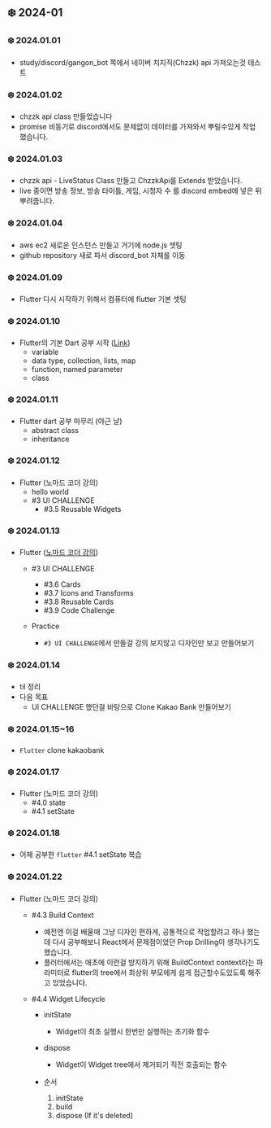 ## ❄️ 2024-01

### ❄️ 2024.01.01

- study/discord/gangon_bot 쪽에서 네이버 치지직(Chzzk) api 가져오는것 테스트

### ❄️ 2024.01.02

- chzzk api class 만들었습니다
- promise 비동기로 discord에서도 문제없이 데이터를 가져와서 뿌릴수있게 작업 했습니다.

### ❄️ 2024.01.03

- chzzk api - LiveStatus Class 만들고 ChzzkApi를 Extends 받았습니다.
- live 중이면 방송 정보, 방송 타이틀, 게임, 시청자 수 를 discord embed에 넣은 뒤 뿌려줍니다.

### ❄️ 2024.01.04

- aws ec2 새로운 인스턴스 만들고 거기에 node.js 셋팅
- github repository 새로 파서 discord_bot 자체를 이동

### ❄️ 2024.01.09

- Flutter 다시 시작하기 위해서 컴퓨터에 flutter 기본 셋팅

### ❄️ 2024.01.10

- Flutter의 기본 Dart 공부 시작 ([Link](https://github.com/GangOn0215/study/commit/16384845b8aae472c867c91c8c400ea11e4b32d5))
    - variable
    - data type, collection, lists, map
    - function, named parameter
    - class

### ❄️ 2024.01.11

- Flutter dart 공부 마무리 (야근 날)
    - abstract class
    - inheritance

### ❄️ 2024.01.12

- Flutter (노마드 코더 강의)
    - hello world
    - #3 UI CHALLENGE
        - #3.5 Reusable Widgets

### ❄️ 2024.01.13

- Flutter ([노마드 코더 강의](https://github.com/GangOn0215/study/tree/main/Mobile/Flutter/Nomadcoders))
    - #3 UI CHALLENGE
        - #3.6 Cards
        - #3.7 Icons and Transforms
        - #3.8 Reusable Cards
        - #3.9 Code Challenge

    - Practice 
        - `#3 UI CHALLENGE`에서 만들걸 강의 보지않고 디자인만 보고 만들어보기

### ❄️ 2024.01.14

- til 정리
- 다음 목표
    - UI CHALLENGE 했던걸 바탕으로 Clone Kakao Bank 만들어보기

### ❄️ 2024.01.15~16

- `Flutter` clone kakaobank

### ❄️ 2024.01.17

- Flutter (노마드 코더 강의)
    - #4.0 state
    - #4.1 setState

### ❄️ 2024.01.18

- 어제 공부한 `flutter` #4.1 setState 복습

### ❄️ 2024.01.22

- Flutter (노마드 코더 강의)
    - #4.3 Build Context
        - 예전엔 이걸 배울때 그냥 디자인 편하게, 공통적으로 작업할려고 하나 했는데 다시 공부해보니 React에서 문제점이었던 Prop Drilling이 생각나기도 했습니다.
        - 플러터에서는 애초에 이런걸 방지하기 위해 BuildContext context라는 파라미터로 flutter의 tree에서 최상위 부모에게 쉽게 접근할수도있도록 해주고 있었습니다.

    - #4.4 Widget Lifecycle
        - initState
            - Widget이 최초 실행시 한번만 실행하는 초기화 함수

        - dispose
            - Widget이 Widget tree에서 제거되기 직전 호출되는 함수
            
        - 순서
            1. initState
            2. build
            3. dispose (If it's deleted)